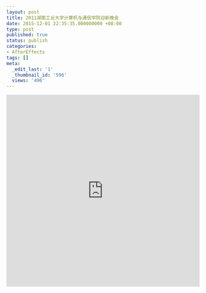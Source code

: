 ```yaml
---
layout: post
title: 2011湖南工业大学计算机与通信学院迎新晚会
date: 2015-12-01 22:35:35.000000000 +08:00
type: post
published: true
status: publish
categories:
- AfterEffects
tags: []
meta:
  _edit_last: '1'
  _thumbnail_id: '596'
  views: '496'
---
```

<iframe src="http://player.youku.com/embed/XMzE2MTY5ODI4" width="100%" height="500" frameborder="0" allowfullscreen="allowfullscreen"></iframe>